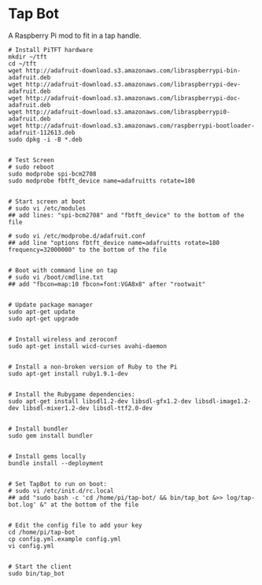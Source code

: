 Tap Bot
=======

A Raspberry Pi mod to fit in a tap handle.

    # Install PiTFT hardware
    mkdir ~/tft
    cd ~/tft
    wget http://adafruit-download.s3.amazonaws.com/libraspberrypi-bin-adafruit.deb
    wget http://adafruit-download.s3.amazonaws.com/libraspberrypi-dev-adafruit.deb
    wget http://adafruit-download.s3.amazonaws.com/libraspberrypi-doc-adafruit.deb
    wget http://adafruit-download.s3.amazonaws.com/libraspberrypi0-adafruit.deb
    wget http://adafruit-download.s3.amazonaws.com/raspberrypi-bootloader-adafruit-112613.deb
    sudo dpkg -i -B *.deb


    # Test Screen
    # sudo reboot
    sudo modprobe spi-bcm2708
    sudo modprobe fbtft_device name=adafruitts rotate=180


    # Start screen at boot
    # sudo vi /etc/modules
    ## add lines: "spi-bcm2708" and "fbtft_device" to the bottom of the file

    # sudo vi /etc/modprobe.d/adafruit.conf
    ## add line "options fbtft_device name=adafruitts rotate=180 frequency=32000000" to the bottom of the file


    # Boot with command line on tap
    # sudo vi /boot/cmdline.txt
    ## add "fbcon=map:10 fbcon=font:VGA8x8" after "rootwait"


    # Update package manager
    sudo apt-get update
    sudo apt-get upgrade


    # Install wireless and zeroconf
    sudo apt-get install wicd-curses avahi-daemon


    # Install a non-broken version of Ruby to the Pi
    sudo apt-get install ruby1.9.1-dev


    # Install the Rubygame dependencies:
    sudo apt-get install libsdl1.2-dev libsdl-gfx1.2-dev libsdl-image1.2-dev libsdl-mixer1.2-dev libsdl-ttf2.0-dev


    # Install bundler
    sudo gem install bundler


    # Install gems locally
    bundle install --deployment


    # Set TapBot to run on boot:
    # sudo vi /etc/init.d/rc.local
    ## add "sudo bash -c 'cd /home/pi/tap-bot/ && bin/tap_bot &>> log/tap-bot.log' &" at the bottom of the file


    # Edit the config file to add your key
    cd /home/pi/tap-bot
    cp config.yml.example config.yml
    vi config.yml


    # Start the client
    sudo bin/tap_bot

